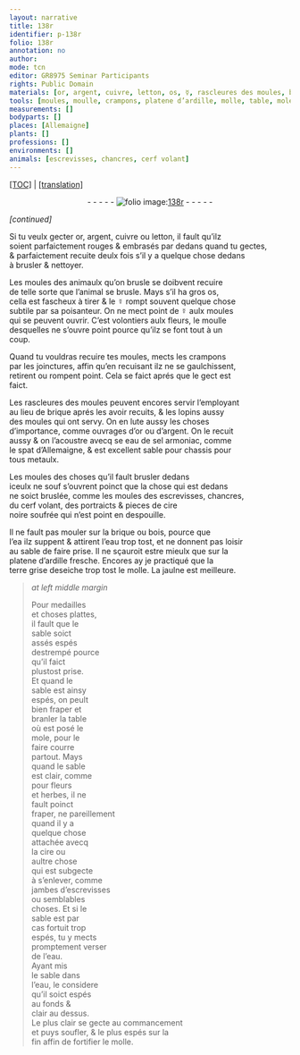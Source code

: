 ```yaml
---
layout: narrative
title: 138r
identifier: p-138r
folio: 138r
annotation: no
author:
mode: tcn
editor: GR8975 Seminar Participants
rights: Public Domain
materials: [or, argent, cuivre, letton, os, ☿, rascleures des moules, brique, moules qui ont servy, lute, eau de sel armoniac, spat d’Allemaigne, metaulx, cire noire soufrée, bois, eau, ardille, terre grise, La jaulne, cire]
tools: [moules, moulle, crampons, platene d’ardille, molle, table, mole]
measurements: []
bodyparts: []
places: [Allemaigne]
plants: []
professions: []
environments: []
animals: [escrevisses, chancres, cerf volant]
---
```


 <p><a href="{{ site.baseurl }}/normalized/">[TOC]</a> | <a href="{{ site.baseurl }}/texts/p-138r_tl/" target="_blank">[translation]</a></p><div class="folio" align="center">- - - - - <a href="http://gallica.bnf.fr/ark:/12148/btv1b10500001g/f281.image" target="_blank"><img src="https://cu-mkp.github.io/2017-workshop-edition/assets/photo-icon.png" alt="folio image: " style="display:inline-block; margin-bottom:-3px;"/>138r</a> - - - - - </div>  
 
*[continued]*
  
Si tu veulx gecter <span class="m">or</span>, <span class="m">argent</span>, <span class="m">cuivre</span> ou <span class="m">letton</span>, il fault qu’ilz<br/> soient parfaictem<span class="exp">ent</span> rouges & embrasés par dedans quand tu gectes,<br/> & parfaictem<span class="exp">ent</span> recuite deulx fois s’il y a quelque chose dedans<br/> à brusler & nettoyer.
 
Les <span class="tl">moules</span> des animaulx qu’on brusle se doibvent recuire<br/> de telle sorte que l’animal se brusle. Mays s’il ha gros <span class="m">os</span>,<br/> cella est fascheux à tirer & le <span class="m">☿</span> rompt souvent quelque chose<br/> subtile par sa poisanteur. On ne mect point de <span class="m">☿</span> aulx <span class="tl">moules</span><br/> qui se peuvent ouvrir. C’est volontiers aulx fleurs, le <span class="tl">moulle</span><br/> desquelles ne s’ouvre point pource qu’ilz se font tout à un<br/> coup.
 
Quand tu vouldras recuire tes <span class="tl">moules</span>, mects les <span class="tl">crampons</span><br/> par les joinctures, affin qu’en recuisant ilz ne se gaulchissent,<br/> retirent ou rompent point. Cela se faict aprés que le gect est<br/> faict.
 
Les <span class="m">rascleures des moules</span> peuvent encores servir l’employa<span class="exp">n</span>t<br/> au lieu de <span class="m">brique</span> aprés les avoir recuits, & les lopins aussy<br/> des <span class="m">moules qui ont servy</span>. On en <span class="m">lute</span> aussy les choses<br/> d’importance, co<span class="exp">mm</span>e ouvrages d’<span class="m">or</span> ou d’<span class="m">argent</span>. On le recuit<br/> aussy & on l’acoustre avecq <span class="del">se</span> <span class="m">eau de sel armoniac</span>, comme<br/> le <span class="m">spat d’<span class="pl">Allemaigne</span></span>, & est excellent sable pour chassis pour<br/> tous <span class="m">metaulx</span>.
 
 Les <span class="tl">moules</span> des choses qu’il fault brusler dedans<br/> iceulx ne <span class="del">souf</span> s’ouvrent poinct que la chose qui est dedans<br/> ne soict bruslée, co<span class="exp">mm</span>e les <span class="tl">moules</span> des <span class="al">escrevisses</span>, <span class="al">chancres</span>,<br/> du <span class="al">cerf volant</span>, des portraicts & pieces de <span class="m">cire<br/> noire soufrée</span> qui n’est point en despouille.
 
Il ne fault pas mouler sur la <span class="m">brique</span> ou <span class="m">bois</span>, pource que<br/> <span class="del">l’ea</span> ilz suppent & attirent l’<span class="m">eau</span> trop tost, et ne donne<span class="exp">n</span>t pas loisir<br/> au sable de faire prise. Il ne sçauroit estre mieulx que sur la<br/> <span class="tl">platene d’<span class="m">ardille</span></span> fresche. Encores ay je practiqué que la<br/> <span class="m">terre grise</span> deseiche trop tost le <span class="tl">molle</span>. <span class="m">La jaulne</span> est meilleure.
 
> *at left middle margin*
> 
> 
>   Pour medailles<br/> et choses plattes,<br/> il fault que le<br/> sable soict<br/> assés espés<br/> destrempé pource<br/> qu’il faict<br/> plustost prise.<br/> Et quand le<br/> sable est ainsy<br/> espés, on peult<br/> bien fraper et<br/> branler la <span class="tl">table</span><br/> où est posé le<br/> <span class="tl">mole</span>, pour le<br/> faire courre<br/> partout. Mays<br/> quand le sable<br/> est clair, co<span class="exp">mm</span>e<br/> pour fleurs<br/> et herbes, il ne<br/> fault poinct<br/> fraper, ne pareillem<span class="exp">ent</span><br/> quand il y a<br/> quelque chose<br/> attachée avecq<br/> la <span class="m">cire</span> ou<br/> aultre chose<br/> qui est subgecte<br/> à s’enlever, co<span class="exp">mm</span>e<br/> jambes d’<span class="al">escrevisses</span><br/> ou semblables<br/> choses. Et si le<br/> sable est par<br/> cas fortuit trop<br/> espés, tu y mects<br/> promptem<span class="exp">ent</span> <span class="del">verser</span><br/> de l’<span class="m">eau</span>.<br/> Ayant mis<br/> le sable dans<br/> l’<span class="m">eau</span>, <span class="del">le</span> considere<br/> qu’il soict espés<br/> au fonds &<br/> clair au dessus.<br/> Le plus clair se gecte au comma<span class="exp">n</span>cem<span class="exp">ent</span><br/> et puys soufler, & le plus espés sur la<br/> fin affin de fortifier le <span class="tl">molle</span>.
 
 
